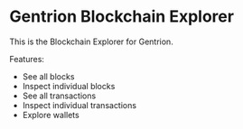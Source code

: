 # Gentrion Blockchain Explorer

This is the Blockchain Explorer for Gentrion.

Features:

* See all blocks
* Inspect individual blocks
* See all transactions
* Inspect individual transactions
* Explore wallets
